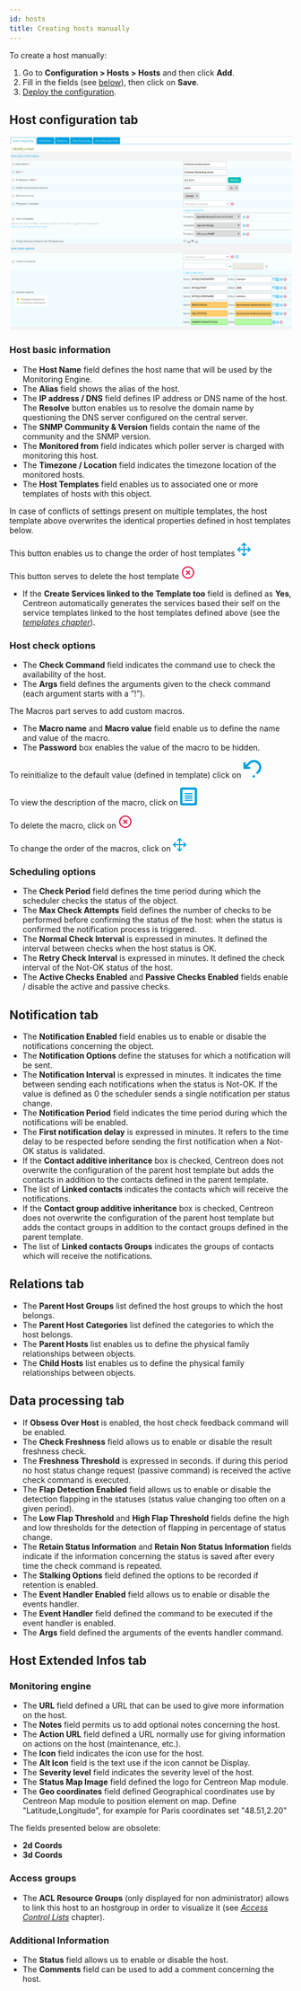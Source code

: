 ```yaml
---
id: hosts
title: Creating hosts manually
---
```


To create a host manually:
1. Go to **Configuration \> Hosts \> Hosts** and then click **Add**.
2. Fill in the fields (see [below](#host-configuration-tab)), then click on **Save**.
3. [Deploy the configuration](../monitoring-servers/deploying-a-configuration).

## Host configuration tab

![image](../../assets/configuration/02addhost.png)

### Host basic information

* The **Host Name** field defines the host name that will be used by the Monitoring Engine.
* The **Alias** field shows the alias of the host.
* The **IP address / DNS** field defines IP address or DNS name of the host. The **Resolve** button enables us to
  resolve the domain name by questioning the DNS server configured on the central server.
* The **SNMP Community & Version** fields contain the name of the community and the SNMP version.
* The **Monitored from** field indicates which poller server is charged with monitoring this host.
* The **Timezone / Location** field indicates the timezone location of the monitored hosts.
* The **Host Templates** field enables us to associated one or more templates of hosts with this object.

In case of conflicts of settings present on multiple templates, the host template above overwrites the identical properties
defined in host templates below.

This button enables us to change the order of host templates ![image](../../assets/configuration/common/move.png)

This button serves to delete the host template ![image](../../assets/configuration/common/delete.png)

* If the **Create Services linked to the Template too** field is defined as **Yes**, Centreon automatically generates
  the services based their self on the service templates linked to the host templates defined above
  (see the *[templates chapter](../templates#definition)*).

### Host check options

* The **Check Command** field indicates the command use to check the availability of the host.
* The **Args** field defines the arguments given to the check command (each argument starts with a ”!”).

The Macros part serves to add custom macros.

* The **Macro name** and **Macro value** field enable us to define the name and value of the macro.
* The **Password** box enables the value of the macro to be hidden.

To reinitialize to the default value (defined in template) click on ![image](../../assets/configuration/common/undo.png)

To view the description of the macro, click on ![image](../../assets/configuration/common/description.png)

To delete the macro, click on ![image](../../assets/configuration/common/delete.png)

To change the order of the macros, click on ![image](../../assets/configuration/common/move.png)

### Scheduling options

* The **Check Period** field defines the time period during which the scheduler checks the status of the object.
* The **Max Check Attempts** field defines the number of checks to be performed before confirming the status of the
  host: when the status is confirmed the notification process is triggered.
* The **Normal Check Interval** is expressed in minutes. It defined the interval between checks when the host status is OK.
* The **Retry Check Interval** is expressed in minutes. It defined the check interval of the Not-OK status of the host.
* The **Active Checks Enabled** and **Passive Checks Enabled** fields enable / disable the active and passive checks.

## Notification tab

* The **Notification Enabled** field enables us to enable or disable the notifications concerning the object.
* The **Notification Options** define the statuses for which a notification will be sent.
* The **Notification Interval** is expressed in minutes. It indicates the time between sending each notifications when
  the status is Not-OK. If the value is defined as 0 the scheduler sends a single notification per status change.
* The **Notification Period** field indicates the time period during which the notifications will be enabled.
* The **First notification delay** is expressed in minutes. It refers to the time delay to be respected before sending
  the first notification when a Not-OK status is validated.
* If the **Contact additive inheritance** box is checked, Centreon does not overwrite the configuration of the parent
  host template but adds the contacts in addition to the contacts defined in the parent template.
* The list of **Linked contacts** indicates the contacts which will receive the notifications.
* If the **Contact group additive inheritance** box is checked, Centreon does not overwrite the configuration of the
  parent host template but adds the contact groups in addition to the contact groups defined in the parent template.
* The list of **Linked contacts Groups** indicates the groups of contacts which will receive the notifications.

## Relations tab

* The **Parent Host Groups** list defined the host groups to which the host belongs.
* The **Parent Host Categories** list defined the categories to which the host belongs.
* The **Parent Hosts** list enables us to define the physical family relationships between objects.
* The **Child Hosts** list enables us to define the physical family relationships between objects.

## Data processing tab

* If **Obsess Over Host** is enabled, the host check feedback command will be enabled.
* The **Check Freshness** field allows us to enable or disable the result freshness check.
* The **Freshness Threshold** is expressed in seconds. if during this period no host status change request (passive
  command) is received the active check command is executed.
* The **Flap Detection Enabled** field allows us to enable or disable the detection flapping in the statuses (status
  value changing too often on a given period).
* The **Low Flap Threshold** and **High Flap Threshold** fields define the high and low thresholds for the detection of
  flapping in percentage of status change.
* The **Retain Status Information** and **Retain Non Status Information** fields indicate if the information concerning
  the status is saved after every time the check command is repeated.
* The **Stalking Options** field defined the options to be recorded if retention is enabled.
* The **Event Handler Enabled** field allows us to enable or disable the events handler.
* The **Event Handler** field defined the command to be executed if the event handler is enabled.
* The **Args** field defined the arguments of the events handler command.

## Host Extended Infos tab

### Monitoring engine

* The **URL** field defined a URL that can be used to give more information on the host.
* The **Notes** field permits us to add  optional notes concerning the host.
* The **Action URL** field defined a URL normally use for giving information on actions on the host (maintenance, etc.).
* The **Icon** field indicates the icon use for the host.
* The **Alt Icon** field is the text use if the icon cannot be Display.
* The **Severity level** field indicates the severity level of the host.
* The **Status Map Image** field defined the logo for Centreon Map module.
* The **Geo coordinates** field defined Geographical coordinates use by Centreon Map module to position element on map.
  Define "Latitude,Longitude", for example for Paris coordinates set "48.51,2.20"

The fields presented below are obsolete:

* **2d Coords**
* **3d Coords**

### Access groups

* The **ACL Resource Groups** (only displayed for non administrator) allows to link this host to an hostgroup in order
  to visualize it (see *[Access Control Lists](../../administration/access-control-lists)* chapter).

### Additional Information

* The **Status** field allows us to enable or disable the host.
* The **Comments** field can be used to add a comment concerning the host.
